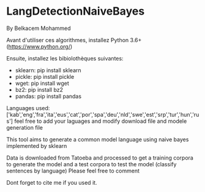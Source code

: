 # LangDetectionNaiveBayes

By Belkacem Mohammed

Avant d'utiliser ces algorithmes, installez Python 3.6+ (https://www.python.org/)

Ensuite, installez les bibiolothèques suivantes:

* sklearn: pip install sklearn
* pickle:  pip install pickle
* wget:  pip install wget
* bz2: pip install bz2
* pandas: pip install pandas


Languages used: ['kab','eng','fra','ita','eus','cat','por','spa','deu','nld','swe','est','srp','tur','hun','rus']
feel free to add your laguages and modify download file and modele generation file

This tool aims to generate a common model language using naive bayes implemented by sklearn

Data is downloaded from Tatoeba and processed to get a training corpora to generate the model and a test corpora to test the model (classify sentences by language)
Please feel free to comment

Dont forget to cite me if you used it.
